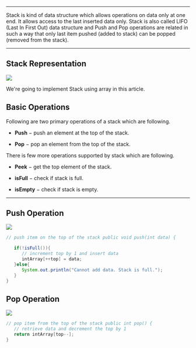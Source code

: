 
---
Stack is kind of data structure which allows operations on data only at one end. It allows access to the last inserted data only. Stack is also called LIFO (Last In First Out) data structure and Push and Pop operations are related in such a way that only last item pushed (added to stack) can be popped (removed from the stack).

---
## Stack Representation

![](https://www.tutorialspoint.com/dsa_using_java/images/stack.jpg)


We're going to implement Stack using array in this article.


## Basic Operations

Following are two primary operations of a stack which are following.

- **Push** − push an element at the top of the stack.
    
- **Pop** − pop an element from the top of the stack.
    

There is few more operations supported by stack which are following.

- **Peek** − get the top element of the stack.
    
- **isFull** − check if stack is full.
    
- **isEmpty** − check if stack is empty.

---

## Push Operation

![](https://www.tutorialspoint.com/dsa_using_java/images/stack_push.jpg)

```java
// push item on the top of the stack public void push(int data) {

   if(!isFull()){
      // increment top by 1 and insert data 
      intArray[++top] = data;
   }else{
      System.out.println("Cannot add data. Stack is full.");
   }      
}
```
## Pop Operation

![](https://www.tutorialspoint.com/dsa_using_java/images/stack_pop.jpg)


```java
// pop item from the top of the stack public int pop() {
   // retrieve data and decrement the top by 1 
   return intArray[top--];        
}
```

